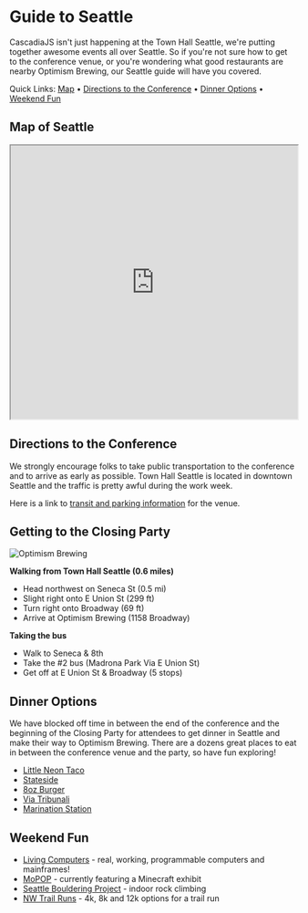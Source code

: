 # Guide to Seattle

CascadiaJS isn&apos;t just happening at the Town Hall Seattle, we&apos;re putting together awesome events all over Seattle. So if you&apos;re not sure how to get to the conference venue, or you&apos;re wondering what good restaurants are nearby Optimism Brewing, our Seattle guide will have you covered.

Quick Links: [Map](#map-of-seattle) • [Directions to the Conference](#directions-to-the-conference) • [Dinner Options](#dinner-options) • [Weekend Fun](#weekend-fun)

## Map of Seattle

<iframe src="https://www.google.com/maps/d/embed?mid=1MmL7zOuOAJ8bevcrdbvjBtoeJWaoXYTM" width="100%" height="480"></iframe>

## Directions to the Conference

We strongly encourage folks to take public transportation to the conference and to arrive as early as possible. Town Hall Seattle is located in downtown Seattle and the traffic is pretty awful during the work week. 

Here is a link to [transit and parking information](https://townhallseattle.org/plan-your-visit/location-directions-parking/) for the venue.

## Getting to the Closing Party

![Optimism Brewing](${STATIC}/images/optimism.jpg)

**Walking from Town Hall Seattle (0.6 miles)**

* Head northwest on Seneca St (0.5 mi)
* Slight right onto E Union St (299 ft)
* Turn right onto Broadway (69 ft)
* Arrive at Optimism Brewing (1158 Broadway)

**Taking the bus**

* Walk to Seneca & 8th
* Take the #2 bus (Madrona Park Via E Union St)
* Get off at E Union St & Broadway (5 stops)

## Dinner Options

We have blocked off time in between the end of the conference and the beginning of the Closing Party for attendees to get dinner in Seattle and make their way to Optimism Brewing. There are a dozens great places to eat in between the conference venue and the party, so have fun exploring!

* [Little Neon Taco](https://www.yelp.com/biz/little-neon-taco-seattle-3)
* [Stateside](https://www.yelp.com/biz/stateside-seattle-3)
* [8oz Burger](https://www.yelp.com/biz/8oz-burger-and-co-seattle)
* [Via Tribunali](https://www.yelp.com/biz/via-tribunali-capitol-hill-seattle)
* [Marination Station](https://www.yelp.com/biz/marination-station-seattle-2)


## Weekend Fun

* [Living Computers](https://livingcomputers.org/) - real, working, programmable computers and mainframes!
* [MoPOP](https://www.mopop.org/) - currently featuring a Minecraft exhibit
* [Seattle Bouldering Project](https://seattleboulderingproject.com/) - indoor rock climbing
* [NW Trail Runs](http://nwtrailruns.com/events/ravenna-refresher/) - 4k, 8k and 12k options for a trail run

